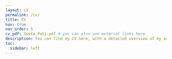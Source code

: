 ```yaml
---
layout: cv
permalink: /cv/
title: CV
nav: true
nav_order: 5
cv_pdf: Sweta_Pati.pdf # you can also use external links here
description: You can find my CV here, with a detailed overview of my academic background, professional experience, technical skills, certifications, and achievements. You can download the PDF version of my complete CV by clicking on the button above. If you'd like to know more about my work, feel free to explore the other sections of this website or get in touch with me directly.
toc:
  sidebar: left
---
```

